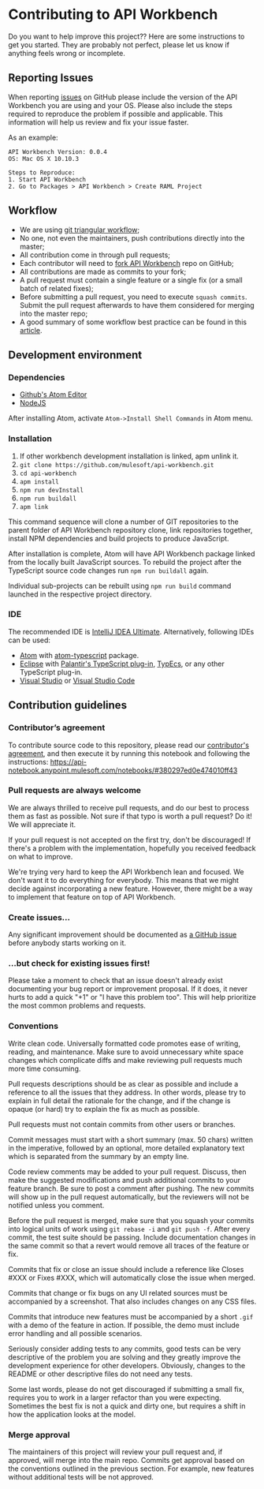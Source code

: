 # Contributing to API Workbench

Do you want to help improve this project?? Here are some instructions to get you started. They are probably not perfect, please let us know if anything feels wrong or incomplete.

## Reporting Issues

When reporting [issues](https://github.com/mulesoft/api-workbench/issues) on GitHub please include the version of the API Workbench you are using and your OS. Please also include the steps required to reproduce the problem if possible and applicable. This information will help us review and fix your issue faster.

As an example:

```
API Workbench Version: 0.0.4
OS: Mac OS X 10.10.3

Steps to Reproduce:
1. Start API Workbench
2. Go to Packages > API Workbench > Create RAML Project
```

## Workflow

* We are using [git triangular workflow](https://www.sociomantic.com/blog/2014/05/git-triangular-workflow/);
* No one, not even the maintainers, push contributions directly into the master;
* All contribution come in through pull requests;
* Each contributor will need to [fork API Workbench](https://github.com/mulesoft/api-workbench/fork) repo on GitHub;
* All contributions are made as commits to your fork;
* A pull request must contain a single feature or a single fix (or a small batch of related fixes);
* Before submitting a pull request, you need to execute `squash commits`. Submit the pull request afterwards to have them considered for merging into the master repo;
* A good summary of some workflow best practice can be found in this [article]( http://blakeembrey.com/articles/2013/04/contributing-to-open-source/).

## Development environment

### Dependencies

* [Github's Atom Editor](https://atom.io/)
* [NodeJS](https://nodejs.org)

After installing Atom, activate `Atom->Install Shell Commands` in Atom menu.

### Installation

1. If other workbench development installation is linked, apm unlink it.
2. `git clone https://github.com/mulesoft/api-workbench.git`
3. `cd api-workbench`
4. `apm install`
5. `npm run devInstall`
6. `npm run buildall`
7. `apm link`

This command sequence will clone a number of GIT repositories to the parent folder of API Workbench repository clone, link repositories together, install NPM dependencies and build projects to produce JavaScript.

After installation is complete, Atom will have API Workbench package linked from the locally built JavaScript sources. To rebuild the project after the TypeScript source code changes run `npm run buildall` again.

Individual sub-projects can be rebuilt using `npm run build` command launched in the respective project directory.

### IDE

The recommended IDE is [IntelliJ IDEA Ultimate](https://www.jetbrains.com/idea/).
Alternatively, following IDEs can be used:
* [Atom](https://atom.io/) with [atom-typescript](https://atom.io/packages/atom-typescript) package.
* [Eclipse](https://eclipse.org/downloads/) with [Palantir's TypeScript plug-in](https://marketplace.eclipse.org/content/typescript), [TypEcs](http://typecsdev.com/), or any other TypeScript plug-in.
* [Visual Studio](https://www.microsoft.com/en-us/download/details.aspx?id=48593) or [Visual Studio Code](https://code.visualstudio.com/)


## Contribution guidelines

### Contributor’s agreement

To contribute source code to this repository, please read our [contributor's agreement](http://www.mulesoft.org/legal/contributor-agreement.html), and then execute it by running this notebook and following the instructions: https://api-notebook.anypoint.mulesoft.com/notebooks/#380297ed0e474010ff43

### Pull requests are always welcome

We are always thrilled to receive pull requests, and do our best to process them as fast as possible. Not sure if that typo is worth a pull request? Do it! We will appreciate it.

If your pull request is not accepted on the first try, don't be discouraged! If there's a problem with the implementation, hopefully you received feedback on what to improve.

We're trying very hard to keep the API Workbench lean and focused. We don't want it to do everything for everybody. This means that we might decide against incorporating a new feature. However, there might be a way to implement that feature on top of API Workbench.

### Create issues...

Any significant improvement should be documented as [a GitHub issue](https://github.com/mulesoft/api-workbench/issues) before anybody
starts working on it.

### ...but check for existing issues first!

Please take a moment to check that an issue doesn't already exist documenting your bug report or improvement proposal. If it does, it never hurts to add a quick "+1" or "I have this problem too". This will help prioritize the most common problems and requests.

### Conventions

Write clean code. Universally formatted code promotes ease of writing, reading, and maintenance. Make sure to avoid unnecessary white space changes which complicate diffs and make reviewing pull requests much more time consuming.

Pull requests descriptions should be as clear as possible and include a reference to all the issues that they address. In other words, please try to explain in full detail the rationale for the change, and if the change is opaque (or hard) try to explain the fix as much as possible.  

Pull requests must not contain commits from other users or branches.

Commit messages must start with a short summary (max. 50 chars) written in the imperative, followed by an optional, more detailed explanatory text which is separated from the summary by an empty line.

Code review comments may be added to your pull request. Discuss, then make the suggested modifications and push additional commits to your feature branch. Be sure to post a comment after pushing. The new commits will show up in the pull request automatically, but the reviewers will not be notified unless you comment.

Before the pull request is merged, make sure that you squash your commits into logical units of work using `git rebase -i` and `git push -f`. After every commit, the test suite should be passing. Include documentation changes in the same commit so that a revert would remove all traces of the feature or fix.

Commits that fix or close an issue should include a reference like Closes #XXX or Fixes #XXX, which will automatically close the issue when merged.

Commits that change or fix bugs on any UI related sources must be accompanied by a screenshot. That also includes changes on any CSS files.

Commits that introduce new features must be accompanied by a short `.gif` with a demo of the feature in action. If possible, the demo must include error handling and all possible scenarios.

Seriously consider adding tests to any commits, good tests can be very descriptive of the problem you are solving and they greatly improve the development experience for other developers. Obviously, changes to the README or other descriptive files do not need any tests.

Some last words, please do not get discouraged if submitting a small fix, requires you to work in a larger refactor than you were expecting. Sometimes the best fix is not a quick and dirty one, but requires a shift in how the application looks at the model.

### Merge approval

The maintainers of this project will review your pull request and, if approved, will merge into the main repo. Commits get approval based on the conventions outlined in the previous section. For example, new features without additional tests will be not approved.


